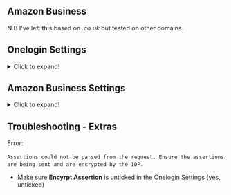 ## Amazon Business

N.B I've left this based on *.co.uk* but tested on other domains.

## Onelogin Settings
<details>
<summary>Click to expand!</summary>

- Applications -> <span style="color:red">Add App</span>.
- SAML Custom Connector (Advanced)

### Info
- Amazon Business (Country)
- Icons 

### Configuration

First Header  | Second Header
------------- | -------------
RelayState  | 
Audience (EntityID)  | `https://www.amazon.co.uk`
Recipient  | `https://www.amazon.co.uk/bb/feature/sso/action/3p_redirect?idpId=1234`
ACS (Consumer) URL Validator*  | `^https:\/\/www\.amazon\.co\.uk\/bb\/feature\/sso\/action\/3p_redirect$`
ACS (Consumer) URL*  | `https://www.amazon.co.uk/bb/feature/sso/action/3p_redirect?idpId=1234`
Single Logout URL  | 
Login URL  | `https://www.amazon.co.uk/bb/feature/sso/action/3p_redirect?idpId=1234`
SAML not valid before  | 3
SAML not valid on or after  | 3
SAML initiater  | OneLogin
SAML nameID format  | Email
SAML issuer type  | Specific
SAML signature element  | Response
Encrypt assertion  | [ ]
SAML encryption method  | TRIPLEDES-CBC
Send NameID Format in SLO Request  | [ ]
Sign SLO Request  | [ ]
SAML sessionNotOnOrAfter  | 1440
Generate AttributeValue tag for empty values  | [ ]
Sign SLO Response  | [ ]
SAML Encryption  | 

## Parameters

| SAML Custom Connector (Advanced) Field      | Value |
| ----------- | ----------- |
| NameID (fka Email)     | Email       |
| email   | Email `*`       |
| fname   | First Name `*`        |
| lname   | Last Name `*`        |

`*` ☑️ Include in SAML assertion

## Rules

## SSO

## Acess

Assign it to yourself for testing

## Users

## Privileges

</details>

## Amazon Business Settings

<details>
<summary>Click to expand!</summary>

![amazon_bus_connection_data](img/amazon_bus_1.png)

</details>


## Troubleshooting - Extras

Error:

`Assertions could not be parsed from the request. Ensure the assertions are being sent and are encrypted by the IDP.`

- Make sure **Encyrpt Assertion** is unticked in the Onelogin Settings (yes, unticked)

